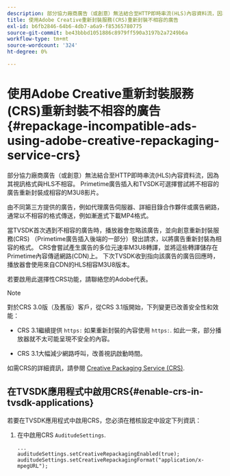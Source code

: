 ```yaml
---
description: 部分協力廠商廣告（或創意）無法結合至HTTP即時串流(HLS)內容資料流，因為其視訊格式與HLS不相容。 Primetime廣告插入和TVSDK可選擇嘗試將不相容的廣告重新封裝成相容的M3U8影片。
title: 使用Adobe Creative重新封裝服務(CRS)重新封裝不相容的廣告
exl-id: b6fb2846-64b6-4db7-a6a9-f85365780775
source-git-commit: be43bbbd1051886c8979ff590a3197b2a7249b6a
workflow-type: tm+mt
source-wordcount: '324'
ht-degree: 0%

---
```


# 使用Adobe Creative重新封裝服務(CRS)重新封裝不相容的廣告 {#repackage-incompatible-ads-using-adobe-creative-repackaging-service-crs}

部分協力廠商廣告（或創意）無法結合至HTTP即時串流(HLS)內容資料流，因為其視訊格式與HLS不相容。 Primetime廣告插入和TVSDK可選擇嘗試將不相容的廣告重新封裝成相容的M3U8影片。

由不同第三方提供的廣告，例如代理廣告伺服器、詳細目錄合作夥伴或廣告網路，通常以不相容的格式傳送，例如漸進式下載MP4格式。

當TVSDK首次遇到不相容的廣告時，播放器會忽略該廣告，並向創意重新封裝服務(CRS) （Primetime廣告插入後端的一部分）發出請求，以將廣告重新封裝為相容的格式。 CRS會嘗試產生廣告的多位元速率M3U8轉譯，並將這些轉譯儲存在Primetime內容傳遞網路(CDN)上。 下次TVSDK收到指向該廣告的廣告回應時，播放器會使用來自CDN的HLS相容M3U8版本。

若要啟用此選擇性CRS功能，請聯絡您的Adobe代表。

>[!NOTE]
>
>對於CRS 3.0版（及舊版）客戶，從CRS 3.1版開始，下列變更已改善安全性和效能：
>
>* CRS 3.1繼續提供 `https:` 如果重新封裝的內容使用 `https:`. 如此一來，部分播放器就不太可能呈現不安全的內容。
>
>* CRS 3.1大幅減少網路呼叫，改善視訊啟動時間。
>


如需CRS的詳細資訊，請參閱 [Creative Packaging Service (CRS)](https://helpx.adobe.com/content/dam/help/en/primetime/drm/drm_certificate_enrollment.pdf).

## 在TVSDK應用程式中啟用CRS{#enable-crs-in-tvsdk-applications}

若要在TVSDK應用程式中啟用CRS，您必須在稽核設定中設定下列資訊：

1. 在中啟用CRS `AuditudeSettings`.

   ```
   ... 
   auditudeSettings.setCreativeRepackagingEnabled(true); 
   auditudeSettings.setCreativeRepackagingFormat("application/x-mpegURL"); 
   ```
